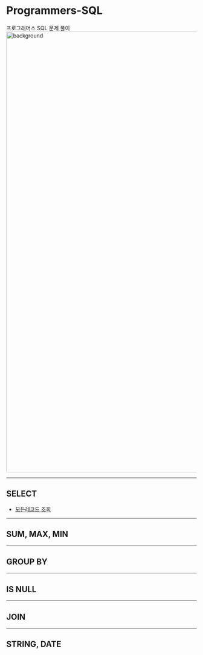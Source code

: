 # Programmers-SQL

프로그래머스 SQL 문제 풀이
<img width="1166" alt="background" src="https://user-images.githubusercontent.com/48948636/112016825-67dbfb00-8b70-11eb-9fd7-0f79f244937b.png">

------------------------
## SELECT
  * [모든레코드 조회](https://github.com/Youngprize33/Programmers-SQL/blob/63c0b765865979b509cd352ff8b7c0a8e2a9e3e7/SELECT/1.%20%EB%AA%A8%EB%93%A0%EB%A0%88%EC%BD%94%EB%93%9C%20%EC%A1%B0%ED%9A%8C.md)

-----------------------
## SUM, MAX, MIN


-------------------------
## GROUP BY



--------------------------
## IS NULL



--------------------------
## JOIN


------------------------
## STRING, DATE
